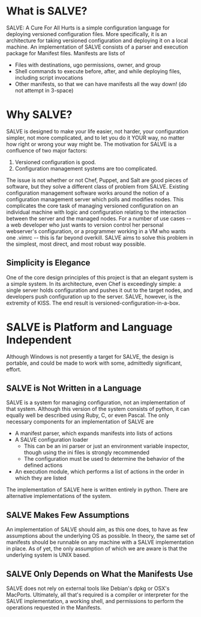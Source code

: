 What is SALVE?
==============
SALVE: A Cure For All Hurts is a simple configuration language for deploying versioned configuration files.
More specifically, it is an architecture for taking versioned configuration and deploying it on a local machine.
An implementation of SALVE consists of a parser and execution package for Manifest files.
Manifests are lists of
 - Files with destinations, ugo permissions, owner, and group
 - Shell commands to execute before, after, and while deploying files, including script invocations
 - Other manifests, so that we can have manifests all the way down! (do not attempt in 3-space)

Why SALVE?
==========
SALVE is designed to make your life easier, not harder, your configuration simpler, not more complicated, and to let you do it YOUR way, no matter how right or wrong your way might be.
The motivation for SALVE is a confluence of two major factors:
1) Versioned configuration is good.
2) Configuration management systems are too complicated.

The issue is not whether or not Chef, Puppet, and Salt are good pieces of software, but they solve a different class of problem from SALVE.
Existing configuration management software works around the notion of a configuration management server which polls and modifies nodes.
This complicates the core task of managing versioned configuration on an individual machine with logic and configuration relating to the interaction between the server and the managed nodes.
For a number of use cases -- a web developer who just wants to version control her personal webserver's configuration, or a programmer working in a VM who wants one .vimrc -- this is far beyond overkill.
SALVE aims to solve this problem in the simplest, most direct, and most robust way possible.

Simplicity is Elegance
----------------------
One of the core design principles of this project is that an elegant system is a simple system.
In its architecture, even Chef is exceedingly simple: a single server holds configuration and pushes it out to the target nodes, and developers push configuration up to the server.
SALVE, however, is the extremity of KISS.
The end result is versioned-configuration-in-a-box.

SALVE is Platform and Language Independent
==========================================

Although Windows is not presently a target for SALVE, the design is portable, and could be made to work with some, admittedly significant, effort.

SALVE is Not Written in a Language
----------------------------------
SALVE is a system for managing configuration, not an implementation of that system.
Although this version of the system consists of python, it can equally well be described using Ruby, C, or even Pascal.
The only necessary components for an implementation of SALVE are
 - A manifest parser, which expands manifests into lists of actions
 - A SALVE configuration loader
   - This can be an ini parser or just an environment variable inspector, though using the ini files is strongly recommended
   - The configuration must be used to determine the behavior of the defined actions
 - An execution module, which performs a list of actions in the order in which they are listed

The implementation of SALVE here is written entirely in python.
There are alternative implementations of the system.

SALVE Makes Few Assumptions
---------------------------
An implementation of SALVE should aim, as this one does, to have as few assumptions about the underlying OS as possible.
In theory, the same set of manifests should be runnable on any machine with a SALVE implementation in place.
As of yet, the only assumption of which we are aware is that the underlying system is UNIX based.

SALVE Only Depends on What the Manifests Use
--------------------------------------------
SALVE does not rely on external tools like Debian's dpkg or OSX's MacPorts.
Ultimately, all that's required is a compiler or interpreter for the SALVE implementation, a working shell, and permissions to perform the operations requested in the Manifests.
